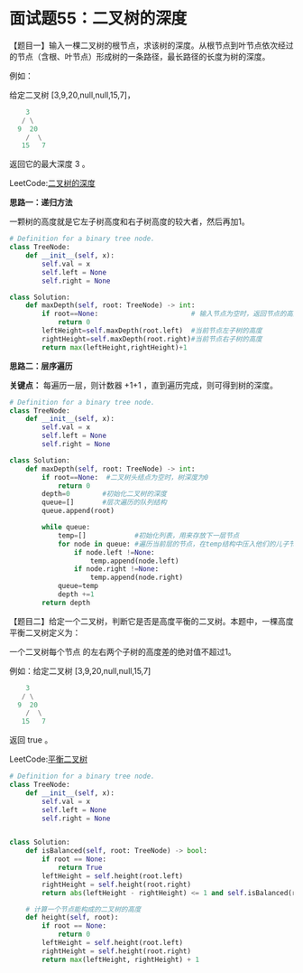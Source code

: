 # 面试题55：二叉树的深度

【题目一】输入一棵二叉树的根节点，求该树的深度。从根节点到叶节点依次经过的节点（含根、叶节点）形成树的一条路径，最长路径的长度为树的深度。

例如：

给定二叉树 [3,9,20,null,null,15,7]，

```python
    3
   / \
  9  20
    /  \
   15   7
```

返回它的最大深度 3 。





LeetCode:[二叉树的深度](https://leetcode-cn.com/problems/er-cha-shu-de-shen-du-lcof/)



**思路一：递归方法**

一颗树的高度就是它左子树高度和右子树高度的较大者，然后再加1。

```Python
# Definition for a binary tree node.
class TreeNode:
    def __init__(self, x):
        self.val = x
        self.left = None
        self.right = None

class Solution:
    def maxDepth(self, root: TreeNode) -> int:
        if root==None:                       # 输入节点为空时，返回节点的高度为0
            return 0
        leftHeight=self.maxDepth(root.left)  #当前节点左子树的高度
        rightHeight=self.maxDepth(root.right)#当前节点右子树的高度
        return max(leftHeight,rightHeight)+1
```



**思路二：层序遍历**

**关键点：** 每遍历一层，则计数器 +1+1 ，直到遍历完成，则可得到树的深度。

```python
# Definition for a binary tree node.
class TreeNode:
    def __init__(self, x):
        self.val = x
        self.left = None
        self.right = None

class Solution:
    def maxDepth(self, root: TreeNode) -> int:     
        if root==None:  #二叉树头结点为空时，树深度为0
            return 0     
        depth=0        #初始化二叉树的深度
        queue=[]       #层次遍历的队列结构
        queue.append(root)

        while queue:
            temp=[]            #初始化列表，用来存放下一层节点
            for node in queue: #遍历当前层的节点，在temp结构中压入他们的儿子节点
                if node.left !=None:
                    temp.append(node.left)
                if node.right !=None:
                    temp.append(node.right)            
            queue=temp    
            depth +=1
        return depth    
```

【题目二】给定一个二叉树，判断它是否是高度平衡的二叉树。本题中，一棵高度平衡二叉树定义为：

一个二叉树每个节点 的左右两个子树的高度差的绝对值不超过1。



例如：给定二叉树 [3,9,20,null,null,15,7]

```python
    3
   / \
  9  20
    /  \
   15   7
```

返回 true 。



LeetCode:[平衡二叉树](https://leetcode-cn.com/problems/ping-heng-er-cha-shu-lcof/)

```python
# Definition for a binary tree node.
class TreeNode:
    def __init__(self, x):
        self.val = x
        self.left = None
        self.right = None


class Solution:
    def isBalanced(self, root: TreeNode) -> bool:
        if root == None:
            return True
        leftHeight = self.height(root.left)
        rightHeight = self.height(root.right)
        return abs(leftHeight - rightHeight) <= 1 and self.isBalanced(root.left) and self.isBalanced(root.right)

    # 计算一个节点能构成的二叉树的高度
    def height(self, root):
        if root == None:
            return 0
        leftHeight = self.height(root.left)
        rightHeight = self.height(root.right)
        return max(leftHeight, rightHeight) + 1
```

